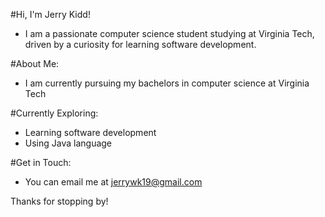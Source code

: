  #Hi, I'm Jerry Kidd! 
 - I am a passionate computer science student studying at Virginia Tech, driven by a curiosity for learning software development.


 #About Me:
 - I am currently pursuing my bachelors in computer science at Virginia Tech


 #Currently Exploring:
 - Learning software development
 - Using Java language


 #Get in Touch:
 - You can email me at jerrywk19@gmail.com


Thanks for stopping by!

